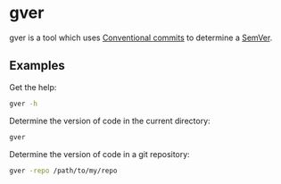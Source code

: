 # gver

gver is a tool which uses [Conventional commits](https://www.conventionalcommits.org/) 
to determine a [SemVer](https://semver.org/).

## Examples

Get the help:
```bash
gver -h
```

Determine the version of code in the current directory:
```bash
gver
```

Determine the version of code in a git repository:
```bash
gver -repo /path/to/my/repo
```

